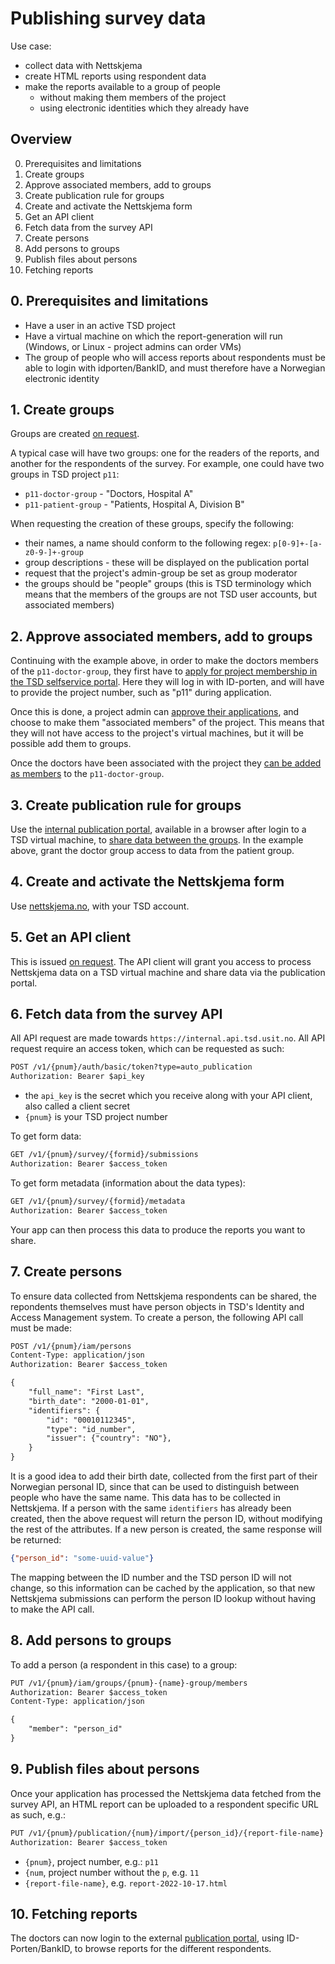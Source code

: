 
# Publishing survey data

Use case:
* collect data with Nettskjema
* create HTML reports using respondent data
* make the reports available to a group of people
  * without making them members of the project
  * using electronic identities which they already have

## Overview

0. Prerequisites and limitations
1. Create groups
2. Approve associated members, add to groups
3. Create publication rule for groups
4. Create and activate the Nettskjema form
5. Get an API client
6. Fetch data from the survey API
7. Create persons
8. Add persons to groups
9. Publish files about persons
10. Fetching reports

## 0. Prerequisites and limitations

* Have a user in an active TSD project
* Have a virtual machine on which the report-generation will run (Windows, or Linux - project admins can order VMs)
* The group of people who will access reports about respondents must be able to login with idporten/BankID, and must therefore have a Norwegian electronic identity


## 1. Create groups

Groups are created [on request](https://www.uio.no/english/services/it/research/sensitive-data/contact/).

A typical case will have two groups: one for the readers of the reports, and another for the respondents of the survey. For example, one could have two groups in TSD project `p11`:

* `p11-doctor-group` - "Doctors, Hospital A"
* `p11-patient-group` - "Patients, Hospital A, Division B"

When requesting the creation of these groups, specify the following:

* their names, a name should conform to the following regex: `p[0-9]+-[a-z0-9-]+-group`
* group descriptions - these will be displayed on the publication portal
* request that the project's admin-group be set as group moderator
* the groups should be "people" groups (this is TSD terminology which means that the members of the groups are not TSD user accounts, but associated members)


## 2. Approve associated members, add to groups

Continuing with the example above, in order to make the doctors members of the `p11-doctor-group`, they first have to [apply for project membership in the TSD selfservice portal](https://selfservice.tsd.usit.no/application/). Here they will log in with ID-porten, and will have to provide the project number, such as "p11" during application.

Once this is done, a project admin can [approve their applications](https://selfservice.tsd.usit.no/project/pending-applications), and choose to make them "associated members" of the project. This means that they will not have access to the project's virtual machines, but it will be possible add them to groups.

Once the doctors have been associated with the project they [can be added as members](https://selfservice.tsd.usit.no/project/people-groups) to the `p11-doctor-group`.


## 3. Create publication rule for groups

Use the [internal publication portal](https://www.uio.no/english/services/it/research/sensitive-data/help/publication.html#toc1), available in a browser after login to a TSD virtual machine, to [share data between the groups](https://www.uio.no/english/services/it/research/sensitive-data/help/publication.html#toc6). In the example above, grant the doctor group access to data from the patient group.


## 4. Create and activate the Nettskjema form

Use [nettskjema.no](https://nettskjema.no/), with your TSD account.


## 5. Get an API client

This is issued [on request](https://www.uio.no/english/services/it/research/sensitive-data/contact/). The API client will grant you access to process Nettskjema data on a TSD virtual machine and share data via the publication portal.


## 6. Fetch data from the survey API

All API request are made towards `https://internal.api.tsd.usit.no`. All API request require an access token, which can be requested as such:

```txt
POST /v1/{pnum}/auth/basic/token?type=auto_publication
Authorization: Bearer $api_key
```
* the `api_key` is the secret which you receive along with your API client, also called a client secret
* `{pnum}` is your TSD project number

To get form data:
```txt
GET /v1/{pnum}/survey/{formid}/submissions
Authorization: Bearer $access_token
```

To get form metadata (information about the data types):
```txt
GET /v1/{pnum}/survey/{formid}/metadata
Authorization: Bearer $access_token
```

Your app can then process this data to produce the reports you want to share.


## 7. Create persons

To ensure data collected from Nettskjema respondents can be shared, the repondents themselves must have person objects in TSD's Identity and Access Management system. To create a person, the following API call must be made:

```txt
POST /v1/{pnum}/iam/persons
Content-Type: application/json
Authorization: Bearer $access_token

{
    "full_name": "First Last",
    "birth_date": "2000-01-01",
    "identifiers": {
        "id": "00010112345",
        "type": "id_number",
        "issuer": {"country": "NO"},
    }
}
```
It is a good idea to add their birth date, collected from the first part of their Norwegian personal ID, since that can be used to distinguish between people who have the same name. This data has to be collected in Nettskjema. If a person with the same `identifiers` has already been created, then the above request will return the person ID, without modifying the rest of the attributes. If a new person is created, the same response will be returned:

```json
{"person_id": "some-uuid-value"}
```

The mapping between the ID number and the TSD person ID will not change, so this information can be cached by the application, so that new Nettskjema submissions can perform the person ID lookup without having to make the API call.

## 8. Add persons to groups

To add a person (a respondent in this case) to a group:
```txt
PUT /v1/{pnum}/iam/groups/{pnum}-{name}-group/members
Authorization: Bearer $access_token
Content-Type: application/json

{
    "member": "person_id"
}
```

## 9. Publish files about persons

Once your application has processed the Nettskjema data fetched from the survey API, an HTML report can be uploaded to a respondent specific URL as such, e.g.:

```txt
PUT /v1/{pnum}/publication/{num}/import/{person_id}/{report-file-name}
Authorization: Bearer $access_token
```
* `{pnum}`, project number, e.g.: `p11`
* `{num`, project number without the `p`, e.g. `11`
* `{report-file-name}`, e.g. `report-2022-10-17.html`


## 10. Fetching reports

The doctors can now login to the external [publication portal](https://publication.tsd.usit.no/), using ID-Porten/BankID, to browse reports for the different respondents.
